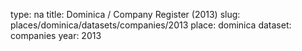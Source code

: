 type: na
title: Dominica / Company Register (2013)
slug: places/dominica/datasets/companies/2013
place: dominica
dataset: companies
year: 2013
